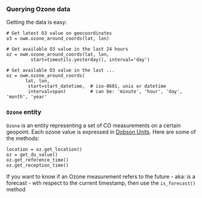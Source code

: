 ### Querying Ozone data

Getting the data is easy:
```
# Get latest O3 value on geocoordinates
o3 = owm.ozone_around_coords(lat, lon)

# Get available O3 value in the last 24 hours
oz = owm.ozone_around_coords(lat, lon,
         start=timeutils.yesterday(), interval='day')

# Get available O3 value in the last ...
oz = owm.ozone_around_coords(
       lat, lon,
        start=start_datetime,  # iso-8601, unix or datetime
        interval=span)         # can be: 'minute', 'hour', 'day', 'month', 'year'
```

### `Ozone` entity
`Ozone` is an entity representing a set of CO measurements on a certain geopoint.
Each ozone value is expressed in [Dobson Units](http://www.theozonehole.com/dobsonunit.htm).
Here are some of the methods:

```
location = oz.get_location()
oz = get_du_value()
oz.get_reference_time()
oz.get_reception_time()
```

If you want to know if an Ozone measurement refers to the future - aka: is a forecast - wth respect to the
current timestamp, then use the `is_forecast()` method